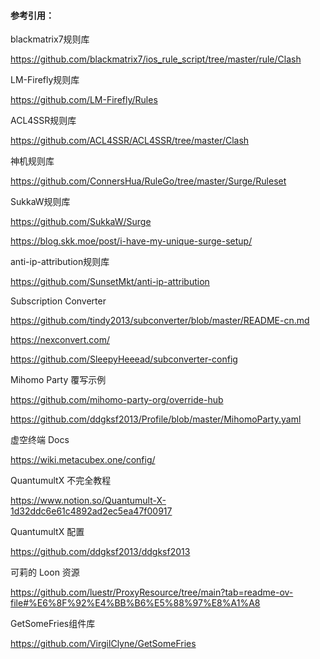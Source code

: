#### 参考引用：



blackmatrix7规则库

https://github.com/blackmatrix7/ios_rule_script/tree/master/rule/Clash



LM-Firefly规则库

https://github.com/LM-Firefly/Rules



ACL4SSR规则库

https://github.com/ACL4SSR/ACL4SSR/tree/master/Clash



神机规则库

https://github.com/ConnersHua/RuleGo/tree/master/Surge/Ruleset



SukkaW规则库

https://github.com/SukkaW/Surge

https://blog.skk.moe/post/i-have-my-unique-surge-setup/



anti-ip-attribution规则库

https://github.com/SunsetMkt/anti-ip-attribution



Subscription Converter

https://github.com/tindy2013/subconverter/blob/master/README-cn.md

https://nexconvert.com/

https://github.com/SleepyHeeead/subconverter-config



Mihomo Party 覆写示例

https://github.com/mihomo-party-org/override-hub

https://github.com/ddgksf2013/Profile/blob/master/MihomoParty.yaml



虚空终端 Docs

https://wiki.metacubex.one/config/



QuantumultX 不完全教程

https://www.notion.so/Quantumult-X-1d32ddc6e61c4892ad2ec5ea47f00917



QuantumultX 配置

https://github.com/ddgksf2013/ddgksf2013



可莉的 Loon 资源

https://github.com/luestr/ProxyResource/tree/main?tab=readme-ov-file#%E6%8F%92%E4%BB%B6%E5%88%97%E8%A1%A8



GetSomeFries组件库

https://github.com/VirgilClyne/GetSomeFries
